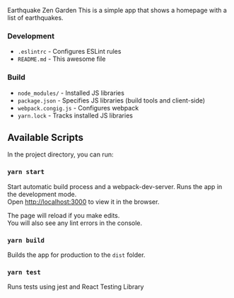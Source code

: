 Earthquake Zen Garden
This is a simple app that shows a homepage with a list of earthquakes.

### Development
* `.eslintrc` - Configures ESLint rules
* `README.md` - This awesome file

### Build
* `node_modules/` - Installed JS libraries
* `package.json` - Specifies JS libraries (build tools and client-side)
* `webpack.congig.js` - Configures webpack
* `yarn.lock` - Tracks installed JS libraries

## Available Scripts

In the project directory, you can run:

### `yarn start`
Start automatic build process and a webpack-dev-server.
Runs the app in the development mode.<br />
Open [http://localhost:3000](http://localhost:3000) to view it in the browser.

The page will reload if you make edits.<br />
You will also see any lint errors in the console.

### `yarn build`
Builds the app for production to the `dist` folder.<br />

### `yarn test`
Runs tests using jest and React Testing Library



